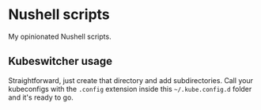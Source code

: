 # Nushell scripts

My opinionated Nushell scripts.

## Kubeswitcher usage

Straightforward, just create that directory and add subdirectories. Call your kubeconfigs with the `.config` extension inside this `~/.kube.config.d` folder and it's ready to go.